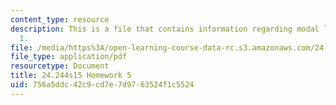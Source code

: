 ```yaml
---
content_type: resource
description: This is a file that contains information regarding modal logic homework
  1.
file: /media/https%3A/open-learning-course-data-rc.s3.amazonaws.com/24-244-modal-logic-spring-2015/756a5ddc42c9cd7e7d9763524f1c5524_MIT24_244S15_Homework5.pdf
file_type: application/pdf
resourcetype: Document
title: 24.244s15 Homework 5
uid: 756a5ddc-42c9-cd7e-7d97-63524f1c5524
---
```


